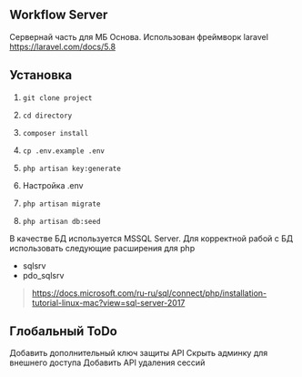 ## Workflow Server

Сервернай часть для МБ Основа. Использован фреймворк laravel <a href="https://laravel.com/docs/5.8">https://laravel.com/docs/5.8</a>
                                                     
## Установка

1. ```git clone project```

1. ```cd directory ```

1. ```composer install```

1. ```cp .env.example .env```

1. ```php artisan key:generate```

1. Настройка .env

1. ```php artisan migrate```

1. ```php artisan db:seed``` 

В качестве БД используется MSSQL Server. Для корректной рабой с БД использовать следующие расширения для php
- sqlsrv
- pdo_sqlsrv 
> <a href="https://docs.microsoft.com/ru-ru/sql/connect/php/installation-tutorial-linux-mac?view=sql-server-2017">https://docs.microsoft.com/ru-ru/sql/connect/php/installation-tutorial-linux-mac?view=sql-server-2017

## Глобальный ToDo

Добавить дополнительный ключ защиты API 
Скрыть админку для внешнего доступа
Добавить API удаления сессий
